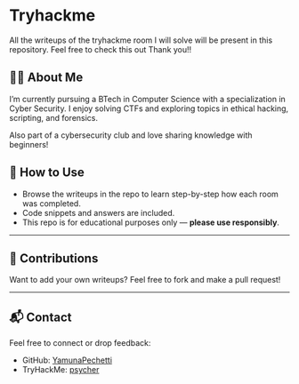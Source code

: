 # Tryhackme
All the writeups of the tryhackme room I will solve will be present in this repository.
Feel free to check this out Thank you!!

## 🧑‍💻 About Me

I’m currently pursuing a BTech in Computer Science with a specialization in Cyber Security. I enjoy solving CTFs and exploring topics in ethical hacking, scripting, and forensics.

Also part of a cybersecurity club and love sharing knowledge with beginners!

## 🚀 How to Use

- Browse the writeups in the repo to learn step-by-step how each room was completed.
- Code snippets and answers are included.
- This repo is for educational purposes only — **please use responsibly**.

---

## 🙌 Contributions

Want to add your own writeups? Feel free to fork and make a pull request!

---

## 📬 Contact

Feel free to connect or drop feedback:
- GitHub: [YamunaPechetti](https://github.com/YamunaPechetti)
- TryHackMe: [psycher](https://tryhackme.com/p/psycher)
